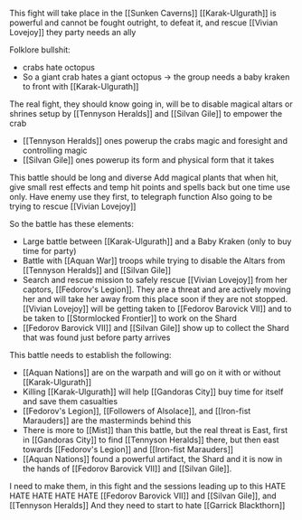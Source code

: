 This fight will take place in the [[Sunken Caverns]]
[[Karak-Ulgurath]] is powerful and cannot be fought outright, to defeat it, and rescue [[Vivian Lovejoy]] they party needs an ally

Folklore bullshit:
- crabs hate octopus
- So a giant crab hates a giant octopus -> the group needs a baby kraken to front with [[Karak-Ulgurath]]

The real fight, they should know going in, will be to disable magical altars or shrines setup by [[Tennyson Heralds]] and [[Silvan Gile]] to empower the crab
- [[Tennyson Heralds]] ones powerup the crabs magic and foresight and controlling magic
- [[Silvan Gile]] ones powerup its form and physical form that it takes

This battle should be long and diverse
Add magical plants that when hit, give small rest effects and temp hit points and spells back but one time use only. 
Have enemy use they first, to telegraph function
Also going to be trying to rescue [[Vivian Lovejoy]]

So the battle has these elements:
- Large battle between [[Karak-Ulgurath]] and a Baby Kraken (only to buy time for party)
- Battle with [[Aquan War]] troops while trying to disable the Altars from [[Tennyson Heralds]] and [[Silvan Gile]]
- Search and rescue mission to safely rescue [[Vivian Lovejoy]] from her captors, [[Fedorov's Legion]]. They are a threat and are actively moving her and will take her away from this place soon if they are not stopped. [[Vivian Lovejoy]] will be getting taken to [[Fedorov Barovick VII]] and to be taken to [[Stormlocked Frontier]] to work on the Shard
- [[Fedorov Barovick VII]] and [[Silvan Gile]] show up to collect the Shard that was found just before party arrives

This battle needs to establish the following:
- [[Aquan Nations]] are on the warpath and will go on it with or without [[Karak-Ulgurath]]
- Killing [[Karak-Ulgurath]] will help [[Gandoras City]] buy time for itself and save them casualties
- [[Fedorov's Legion]], [[Followers of Alsolace]], and [[Iron-fist Marauders]] are the masterminds behind this
- There is more to [[Mist]] than this battle, but the real threat is East, first in [[Gandoras City]] to find [[Tennyson Heralds]] there, but then east towards [[Fedorov's Legion]] and [[Iron-fist Marauders]]
- [[Aquan Nations]] found a powerful artifact, the Shard and it is now in the hands of [[Fedorov Barovick VII]] and [[Silvan Gile]]. 

I need to make them, in this fight and the sessions leading up to this HATE HATE HATE HATE HATE [[Fedorov Barovick VII]] and [[Silvan Gile]], and [[Tennyson Heralds]]
And they need to start to hate [[Garrick Blackthorn]]